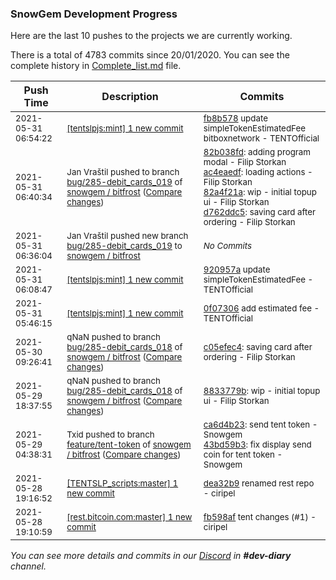 
### SnowGem Development Progress

Here are the last 10 pushes to the projects we are currently working.

There is a total of 4783 commits since 20/01/2020. You can see the complete history in
 [Complete_list.md](Complete_list.md) file.

| Push Time | Description | Commits |
| --- | --- | --- |
| <sub>2021-05-31 06:54:22</sub> | <sub>[[tentslpjs:mint] 1 new commit](https://github.com/TENTSLP/tentslpjs/commit/fb8b578ade91bb598dea51c81ec147d71db209bc)</sub> | <sub>[fb8b578](https://github.com/TENTSLP/tentslpjs/commit/fb8b578ade91bb598dea51c81ec147d71db209bc) update simpleTokenEstimatedFee bitboxnetwork - TENTOfficial</sub> |
| <sub>2021-05-31 06:40:34</sub> | <sub>Jan Vraštil pushed to branch [bug/285\-debit\_cards\_019](https://gitlab.com/snowgem/bitfrost/commits/bug/285-debit_cards_019) of [snowgem / bitfrost](https://gitlab.com/snowgem/bitfrost) ([Compare changes](https://gitlab.com/snowgem/bitfrost/compare/9df9211d304a1c6581bbfa81e6ed7fcbed062dd6...d762ddc5b3a3ac6f39f706ebc6bd7299deaac0db))</sub> | <sub>[82b038fd](https://gitlab.com/snowgem/bitfrost/-/commit/82b038fd271e15d6199f0dc1a8119b71f4508f2f): adding program modal - Filip Storkan<br>[ac4eaedf](https://gitlab.com/snowgem/bitfrost/-/commit/ac4eaedf5260d0f31403a443d4110cd031631b94): loading actions - Filip Storkan<br>[82a4f21a](https://gitlab.com/snowgem/bitfrost/-/commit/82a4f21a540110dc9b1505be525e38b94c050b5d): wip - initial topup ui - Filip Storkan<br>[d762ddc5](https://gitlab.com/snowgem/bitfrost/-/commit/d762ddc5b3a3ac6f39f706ebc6bd7299deaac0db): saving card after ordering - Filip Storkan</sub> |
| <sub>2021-05-31 06:36:04</sub> | <sub>Jan Vraštil pushed new branch [bug/285\-debit\_cards\_019](https://gitlab.com/snowgem/bitfrost/commits/bug/285-debit_cards_019) to [snowgem / bitfrost](https://gitlab.com/snowgem/bitfrost)</sub> | <sub>_No Commits_</sub> |
| <sub>2021-05-31 06:08:47</sub> | <sub>[[tentslpjs:mint] 1 new commit](https://github.com/TENTSLP/tentslpjs/commit/920957ad64b6fdf73da0b1da96c71953ea7483ea)</sub> | <sub>[920957a](https://github.com/TENTSLP/tentslpjs/commit/920957ad64b6fdf73da0b1da96c71953ea7483ea) update simpleTokenEstimatedFee - TENTOfficial</sub> |
| <sub>2021-05-31 05:46:15</sub> | <sub>[[tentslpjs:mint] 1 new commit](https://github.com/TENTSLP/tentslpjs/commit/0f07306788858e282bf70b382a016cd60d5fc4ae)</sub> | <sub>[0f07306](https://github.com/TENTSLP/tentslpjs/commit/0f07306788858e282bf70b382a016cd60d5fc4ae) add estimated fee - TENTOfficial</sub> |
| <sub>2021-05-30 09:26:41</sub> | <sub>qNaN pushed to branch [bug/285\-debit\_cards\_018](https://gitlab.com/snowgem/bitfrost/commits/bug/285-debit_cards_018) of [snowgem / bitfrost](https://gitlab.com/snowgem/bitfrost) ([Compare changes](https://gitlab.com/snowgem/bitfrost/compare/8833779b5e95834f08e5320fc8555ffadcff1f2d...c05efec40d2a13682ade5a379dfc876deadeead8))</sub> | <sub>[c05efec4](https://gitlab.com/snowgem/bitfrost/-/commit/c05efec40d2a13682ade5a379dfc876deadeead8): saving card after ordering - Filip Storkan</sub> |
| <sub>2021-05-29 18:37:55</sub> | <sub>qNaN pushed to branch [bug/285\-debit\_cards\_018](https://gitlab.com/snowgem/bitfrost/commits/bug/285-debit_cards_018) of [snowgem / bitfrost](https://gitlab.com/snowgem/bitfrost) ([Compare changes](https://gitlab.com/snowgem/bitfrost/compare/c0ebc2a0b9b03158c16d03c04fe91cad6693cc39...8833779b5e95834f08e5320fc8555ffadcff1f2d))</sub> | <sub>[8833779b](https://gitlab.com/snowgem/bitfrost/-/commit/8833779b5e95834f08e5320fc8555ffadcff1f2d): wip - initial topup ui - Filip Storkan</sub> |
| <sub>2021-05-29 04:38:31</sub> | <sub>Txid pushed to branch [feature/tent\-token](https://gitlab.com/snowgem/bitfrost/commits/feature/tent-token) of [snowgem / bitfrost](https://gitlab.com/snowgem/bitfrost) ([Compare changes](https://gitlab.com/snowgem/bitfrost/compare/05044e89ba6bbaee9a73b14f5c775a95ffd4afe4...43bd59b399e17ec4899132e1eac31b0f896a2d7f))</sub> | <sub>[ca6d4b23](https://gitlab.com/snowgem/bitfrost/-/commit/ca6d4b23f000fbeb637631bf05e9de5b1f8937ee): send tent token - Snowgem<br>[43bd59b3](https://gitlab.com/snowgem/bitfrost/-/commit/43bd59b399e17ec4899132e1eac31b0f896a2d7f): fix display send coin for tent token - Snowgem</sub> |
| <sub>2021-05-28 19:16:52</sub> | <sub>[[TENTSLP_scripts:master] 1 new commit](https://github.com/ciripel/TENTSLP_scripts/commit/dea32b939080c9334e2f55e548531693a3b61079)</sub> | <sub>[dea32b9](https://github.com/ciripel/TENTSLP_scripts/commit/dea32b939080c9334e2f55e548531693a3b61079) renamed rest repo - ciripel</sub> |
| <sub>2021-05-28 19:10:59</sub> | <sub>[[rest.bitcoin.com:master] 1 new commit](https://github.com/TENTSLP/rest.bitcoin.com/commit/fb598afa7887e8f9e49ae97e11dde3500fb526c6)</sub> | <sub>[fb598af](https://github.com/TENTSLP/rest.bitcoin.com/commit/fb598afa7887e8f9e49ae97e11dde3500fb526c6) tent changes (#1) - ciripel</sub> |

_You can see more details and commits in our [Discord](https://discord.gg/zumGnbg) in **#dev-diary** channel._
